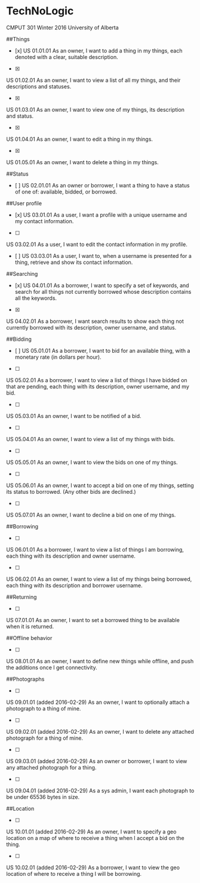 # TechNoLogic
CMPUT 301 Winter 2016 University of Alberta

##Things
- [x]
US 01.01.01
As an owner, I want to add a thing in my things, each denoted with a clear, suitable description.

- [x]
US 01.02.01
As an owner, I want to view a list of all my things, and their descriptions and statuses.

- [x]
US 01.03.01
As an owner, I want to view one of my things, its description and status.

- [x]
US 01.04.01
As an owner, I want to edit a thing in my things.

- [x]
US 01.05.01
As an owner, I want to delete a thing in my things.

##Status
- [ ]
US 02.01.01
As an owner or borrower, I want a thing to have a status of one of: available, bidded, or borrowed.

##User profile
- [x]
US 03.01.01
As a user, I want a profile with a unique username and my contact information.
- [ ]
US 03.02.01
As a user, I want to edit the contact information in my profile.
- [ ]
US 03.03.01
As a user, I want to, when a username is presented for a thing, retrieve and show its contact information.

##Searching
- [x]
US 04.01.01
As a borrower, I want to specify a set of keywords, and search for all things not currently borrowed whose description contains all the keywords.
- [x]
US 04.02.01
As a borrower, I want search results to show each thing not currently borrowed with its description, owner username, and status.

##Bidding
- [ ]
US 05.01.01
As a borrower, I want to bid for an available thing, with a monetary rate (in dollars per hour).

- [ ]
US 05.02.01
As a borrower, I want to view a list of things I have bidded on that are pending, each thing with its description, owner username, and my bid.

- [ ]
US 05.03.01
As an owner, I want to be notified of a bid.

- [ ]
US 05.04.01
As an owner, I want to view a list of my things with bids.

- [ ]
US 05.05.01
As an owner, I want to view the bids on one of my things.

- [ ]
US 05.06.01
As an owner, I want to accept a bid on one of my things, setting its status to borrowed. (Any other bids are declined.)

- [ ]
US 05.07.01
As an owner, I want to decline a bid on one of my things.

##Borrowing

- [ ]
US 06.01.01
As a borrower, I want to view a list of things I am borrowing, each thing with its description and owner username.

- [ ]
US 06.02.01
As an owner, I want to view a list of my things being borrowed, each thing with its description and borrower username.

##Returning

- [ ]
US 07.01.01
As an owner, I want to set a borrowed thing to be available when it is returned.

##Offline behavior

- [ ]
US 08.01.01
As an owner, I want to define new things while offline, and push the additions once I get connectivity.

##Photographs

- [ ]
US 09.01.01 (added 2016-02-29)
As an owner, I want to optionally attach a photograph to a thing of mine.

- [ ]
US 09.02.01 (added 2016-02-29)
As an owner, I want to delete any attached photograph for a thing of mine.

- [ ]
US 09.03.01 (added 2016-02-29)
As an owner or borrower, I want to view any attached photograph for a thing.

- [ ]
US 09.04.01 (added 2016-02-29)
As a sys admin, I want each photograph to be under 65536 bytes in size.

##Location

- [ ]
US 10.01.01 (added 2016-02-29)
As an owner, I want to specify a geo location on a map of where to receive a thing when I accept a bid on the thing.

- [ ]
US 10.02.01 (added 2016-02-29)
As a borrower, I want to view the geo location of where to receive a thing I will be borrowing.



